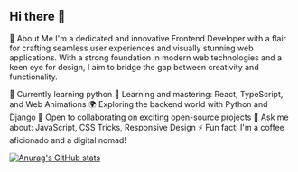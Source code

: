 ## Hi there 👋

🚀 About Me
I'm a dedicated and innovative Frontend Developer with a flair for crafting seamless user experiences and visually stunning web applications. With a strong foundation in modern web technologies and a keen eye for design, I aim to bridge the gap between creativity and functionality.

🔭 Currently learning python 
🌱 Learning and mastering: React, TypeScript, and Web Animations
🌍 Exploring the backend world with Python and Django
👯 Open to collaborating on exciting open-source projects
💬 Ask me about: JavaScript, CSS Tricks, Responsive Design
⚡ Fun fact: I'm a coffee aficionado and a digital nomad!

[![Anurag's GitHub stats](https://github-readme-stats.vercel.app/api?username=aizinu)](https://github.com/anuraghazra/github-readme-stats)
